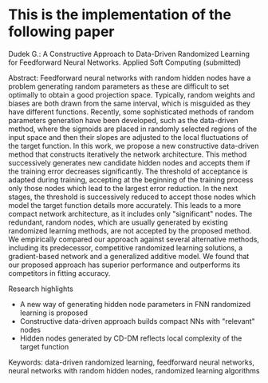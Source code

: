 # This is the implementation of the following paper
Dudek G.: A Constructive Approach to Data-Driven Randomized Learning for Feedforward Neural Networks. Applied Soft Computing (submitted)

Abstract: 
Feedforward neural networks with random hidden nodes have a problem generating random parameters as these are difficult to set optimally to obtain a good projection space. Typically, random weights and biases are both drawn from the same interval, which is misguided as they have different functions. Recently, some sophisticated methods of random parameters generation have been developed, such as the data-driven method, where the sigmoids are placed in randomly selected regions of the input space and then their slopes are adjusted to the local fluctuations of the target function. In this work, we propose a new constructive data-driven method that constructs iteratively the network architecture. This method successively generates new candidate hidden nodes and accepts them if the training error decreases significantly. The threshold of acceptance is adapted during training, accepting at the beginning of the training process only those nodes which lead to the largest error reduction. In the next stages, the threshold is successively reduced to accept those nodes which model the target function details more accurately. This leads to a more compact network architecture, as it includes only "significant" nodes. The redundant, random nodes, which are usually generated by existing randomized learning methods, are not accepted by the proposed method.  
We empirically compared our approach against several alternative methods, including its predecessor, competitive randomized learning solutions, a gradient-based network and a generalized additive model. We found that our proposed approach has superior performance and outperforms its competitors in fitting accuracy.

Research highlights
- A new way of generating hidden node parameters in FNN randomized learning is proposed
- Constructive data-driven approach builds compact NNs with "relevant" nodes
- Hidden nodes generated by CD-DM reflects local complexity of the target function

Keywords: 
data-driven randomized learning, feedforward neural networks, neural networks with random hidden nodes, randomized learning algorithms
